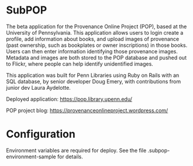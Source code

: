 # SubPOP

The beta application for the Provenance Online Project (POP), based at the University of Pennsylvania. This application allows users to login create a profile, add information about books, and upload images of provenance (past ownership, such as bookplates or owner inscriptions) in those books. Users can then enter information identifying those provenance images.  Metadata and images are both stored to the POP database and pushed out to Flickr, where people can help identify unidentified images. 

This application was built for Penn Libraries using Ruby on Rails with an SQL database, by senior developer Doug Emery, with contributions from junior dev Laura Aydelotte. 

Deployed application: https://pop.library.upenn.edu/

POP project blog: https://provenanceonlineproject.wordpress.com/

# Configuration

Environment variables are required for deploy. See the file .subpop-
environment-sample for details.
